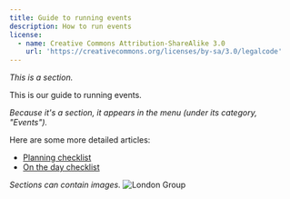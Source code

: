 ```yaml
---
title: Guide to running events
description: How to run events
license:
  - name: Creative Commons Attribution-ShareAlike 3.0
    url: 'https://creativecommons.org/licenses/by-sa/3.0/legalcode'
---
```

_This is a section._

This is our guide to running events.

_Because it's a section, it appears in the menu (under its category, "Events")._  

Here are some more detailed articles:

* [Planning checklist](/events/articles/planning-checklist)
* [On the day checklist](/events/articles/on-the-day-checklist)

_Sections can contain images._
![London Group](/img/london_group.jpg)
